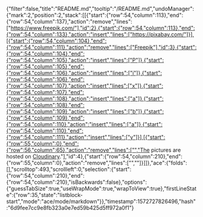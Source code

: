 {"filter":false,"title":"README.md","tooltip":"/README.md","undoManager":{"mark":2,"position":2,"stack":[[{"start":{"row":54,"column":113},"end":{"row":54,"column":137},"action":"remove","lines":["https://www.freepik.com/"],"id":2},{"start":{"row":54,"column":113},"end":{"row":54,"column":133},"action":"insert","lines":["https://pixabay.com/"]}],[{"start":{"row":54,"column":104},"end":{"row":54,"column":111},"action":"remove","lines":["Freepik"],"id":3},{"start":{"row":54,"column":104},"end":{"row":54,"column":105},"action":"insert","lines":["P"]},{"start":{"row":54,"column":105},"end":{"row":54,"column":106},"action":"insert","lines":["i"]},{"start":{"row":54,"column":106},"end":{"row":54,"column":107},"action":"insert","lines":["x"]},{"start":{"row":54,"column":107},"end":{"row":54,"column":108},"action":"insert","lines":["a"]},{"start":{"row":54,"column":108},"end":{"row":54,"column":109},"action":"insert","lines":["b"]},{"start":{"row":54,"column":109},"end":{"row":54,"column":110},"action":"insert","lines":["a"]},{"start":{"row":54,"column":110},"end":{"row":54,"column":111},"action":"insert","lines":["y"]}],[{"start":{"row":55,"column":0},"end":{"row":56,"column":65},"action":"remove","lines":["","The pictures are hosted on [Cloudinary](https://cloudinary.com/)."],"id":4},{"start":{"row":54,"column":210},"end":{"row":55,"column":0},"action":"remove","lines":["",""]}]]},"ace":{"folds":[],"scrolltop":493,"scrollleft":0,"selection":{"start":{"row":54,"column":210},"end":{"row":54,"column":210},"isBackwards":false},"options":{"guessTabSize":true,"useWrapMode":true,"wrapToView":true},"firstLineState":{"row":35,"state":"listblock-start","mode":"ace/mode/markdown"}},"timestamp":1572727826496,"hash":"6d9fee7cc9e8fb323a0e7ed59b425d5ff972a0f1"}